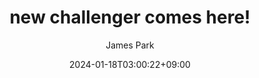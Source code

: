---
title: "new challenger comes here!"
date: 2024-01-18T03:00:22+09:00
description: "street fighter2"
author: "James Park"
cover: "21.jpg"
tags: [""]
theme: "light"
---